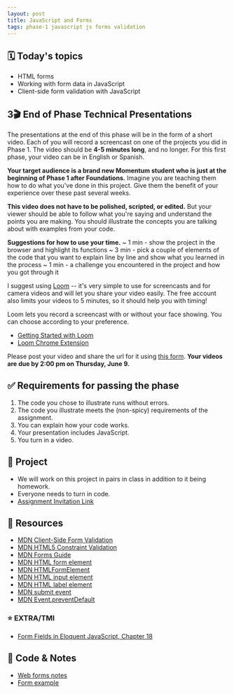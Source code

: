 ```yaml
---
layout: post
title: JavaScript and Forms
tags: phase-1 javascript js forms validation
---
```


## 🗓️ Today's topics

- HTML forms
- Working with form data in JavaScript
- Client-side form validation with JavaScript

## 3🎬 End of Phase Technical Presentations

The presentations at the end of this phase will be in the form of a short video. Each of you will record a screencast on one of the projects you did in Phase 1. The video should be **4-5 minutes long**, and no longer. For this first phase, your video can be in English or Spanish.

**Your target audience is a brand new Momentum student who is just at the beginning of Phase 1 after Foundations.** Imagine you are teaching them how to do what you've done in this project. Give them the benefit of your experience over these past several weeks.

**This video does not have to be polished, scripted, or edited.** But your viewer should be able to follow what you're saying and understand the points you are making. You should illustrate the concepts you are talking about with examples from your code. 

**Suggestions for how to use your time.** 
~ 1 min - show the project in the browser and highlight its functions
~ 3 min - pick a couple of elements of the code that you want to explain line by line and show what you learned in the process
~ 1 min - a challenge you encountered in the project and how you got through it

I suggest using [Loom](https://www.loom.com/) -- it's very simple to use for screencasts and for camera videos and will let you share your video easily. The free account also limits your videos to 5 minutes, so it should help you with timing!

Loom lets you record a screencast with or without your face showing. You can choose according to your preference.

- [Getting Started with Loom](https://support.loom.com/hc/en-us/articles/360015714197-Getting-Started-Video-Tutorials)
- [Loom Chrome Extension](https://www.loom.com/download)

Please post your video and share the url for it using [this form](https://forms.gle/h6yEw6dC7SwVyuhq9). **Your videos are due by 2:00 pm on Thursday, June 9.**

## ✅ Requirements for passing the phase

1. The code you chose to illustrate runs without errors.
2. The code you illustrate meets the (non-spicy) requirements of the assignment.
3. You can explain how your code works.
4. Your presentation includes JavaScript.
5. You turn in a video.

## 🎯 Project

- We will work on this project in pairs in class in addition to it being homework.
- Everyone needs to turn in code. 
- [Assignment Invitation Link](https://classroom.github.com/a/9UqyoVCu)

## 🔖 Resources

- [MDN Client-Side Form Validation](https://developer.mozilla.org/en-US/docs/Learn/Forms/Form_validation)
- [MDN HTML5 Constraint Validation](https://developer.mozilla.org/en-US/docs/Web/Guide/HTML/HTML5/Constraint_validation)
- [MDN Forms Guide](https://developer.mozilla.org/en-US/docs/Learn/Forms)
- [MDN HTML form element](https://developer.mozilla.org/en-US/docs/Web/HTML/Element/form)
- [MDN HTMLFormElement](https://developer.mozilla.org/en-US/docs/Web/API/HTMLFormElement/elements)
- [MDN HTML input element](https://developer.mozilla.org/en-US/docs/Web/HTML/Element/input)
- [MDN HTML label element](https://developer.mozilla.org/en-US/docs/Web/HTML/Element/label)
- [MDN submit event](https://developer.mozilla.org/en-US/docs/Web/API/HTMLFormElement/submit_event)
- [MDN Event.preventDefault](https://developer.mozilla.org/en-US/docs/Web/API/Event/preventDefault)

### ⭐️ EXTRA/TMI

- [Form Fields in Eloquent JavaScript, Chapter 18](https://eloquentjavascript.net/18_http.html#h_H222GOgM6T)

## 🦉 Code & Notes

- [Web forms notes](https://github.com/Momentum-Team-13/notes/blob/main/js-forms.md)
- [Form example](https://github.com/Momentum-Team-11/example-js-forms)
